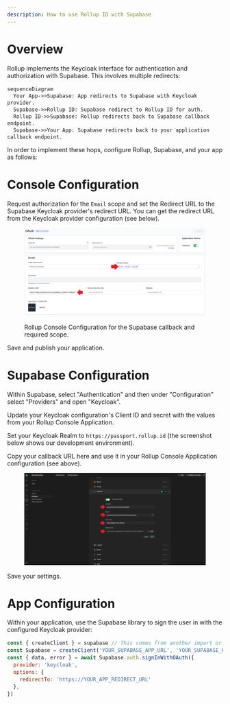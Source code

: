 ```yaml
---
description: How to use Rollup ID with Supabase
---
```


# Overview

Rollup implements the Keycloak interface for authentication and authorization with Supabase. This involves multiple redirects:

```mermaid
sequenceDiagram
  Your App->>Supabase: App redirects to Supabase with Keycloak provider.
  Supabase->>Rollup ID: Supabase redirect to Rollup ID for auth.
  Rollup ID->>Supabase: Rollup redirects back to Supabase callback endpoint.
  Supabase->>Your App: Supabase redirects back to your application callback endpoint.
```

In order to implement these hops, configure Rollup, Supabase, and your app as follows:

# Console Configuration

Request authorization for the `Email` scope and set the Redirect URL to the Supabase Keycloak provider's redirect URL. You can get the redirect URL from the Keycloak provider configuration (see below).

<figure><img src="../img/console-app-0xauth-supabase.png" alt="Set the redirect URL in Console to the Supabase callback URL and request the email scope."><figcaption><p>Rollup Console Configuration for the Supabase callback and required scope.</p></figcaption></figure>

Save and publish your application.

# Supabase Configuration

Within Supabase, select "Authentication" and then under "Configuration" select "Providers" and open "Keycloak".

Update your Keycloak configuration's Client ID and secret with the values from your Rollup Console Application.

Set your Keycloak Realm to `https://passport.rollup.id` (the screenshot below shows our development environment).

Copy your callback URL here and use it in your Rollup Console Application configuration (see above).

<figure><img src="../img/supabase-keycloak-config.png" alt=""><figcaption><p></p></figcaption></figure>

Save your settings.

# App Configuration

Within your application, use the Supabase library to sign the user in with the configured Keycloak provider:

```javascript
const { createClient } = supabase // This comes from another import or script tag load.
const Supabase = createClient('YOUR_SUPABASE_APP_URL', 'YOUR_SUPABASE_PUBLIC_API_KEY')
const { data, error } = await Supabase.auth.signInWithOAuth({
  provider: 'keycloak',
  options: {
    redirectTo: 'https://YOUR_APP_REDIRECT_URL'
  },
})
```
